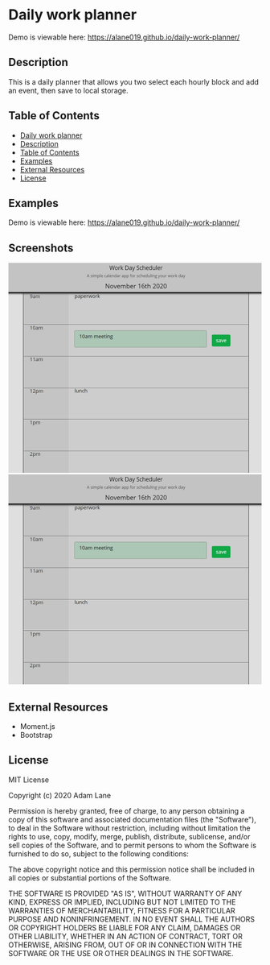 # Daily work planner

Demo is viewable here: <https://alane019.github.io/daily-work-planner/>

## Description 

This is a daily planner that allows you two select each hourly block and add an event, then save to local storage. 

## Table of Contents

  - [Daily work planner](#Daily-work-planner)
  - [Description](#description)
  - [Table of Contents](#table-of-contents)
  - [Examples](#examples)
  - [External Resources](external-resources)
  - [License](#license) 

## Examples
Demo is viewable here: <https://alane019.github.io/daily-work-planner/>


## Screenshots
![EXAMPLE-SCREENSHOT](./assets/images/screenshot.jpg)
![EXAMPLE-SCREENSHOT](./assets/images/screenshot.jpg)

## External Resources
  * Moment.js 
  * Bootstrap


## License

MIT License

Copyright (c) 2020 Adam Lane

Permission is hereby granted, free of charge, to any person obtaining a copy
of this software and associated documentation files (the "Software"), to deal
in the Software without restriction, including without limitation the rights
to use, copy, modify, merge, publish, distribute, sublicense, and/or sell
copies of the Software, and to permit persons to whom the Software is
furnished to do so, subject to the following conditions:

The above copyright notice and this permission notice shall be included in all
copies or substantial portions of the Software.

THE SOFTWARE IS PROVIDED "AS IS", WITHOUT WARRANTY OF ANY KIND, EXPRESS OR
IMPLIED, INCLUDING BUT NOT LIMITED TO THE WARRANTIES OF MERCHANTABILITY,
FITNESS FOR A PARTICULAR PURPOSE AND NONINFRINGEMENT. IN NO EVENT SHALL THE
AUTHORS OR COPYRIGHT HOLDERS BE LIABLE FOR ANY CLAIM, DAMAGES OR OTHER
LIABILITY, WHETHER IN AN ACTION OF CONTRACT, TORT OR OTHERWISE, ARISING FROM,
OUT OF OR IN CONNECTION WITH THE SOFTWARE OR THE USE OR OTHER DEALINGS IN THE
SOFTWARE.
